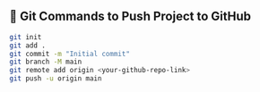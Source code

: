 ## 🚀 Git Commands to Push Project to GitHub

```bash
git init
git add .
git commit -m "Initial commit"
git branch -M main
git remote add origin <your-github-repo-link>
git push -u origin main

